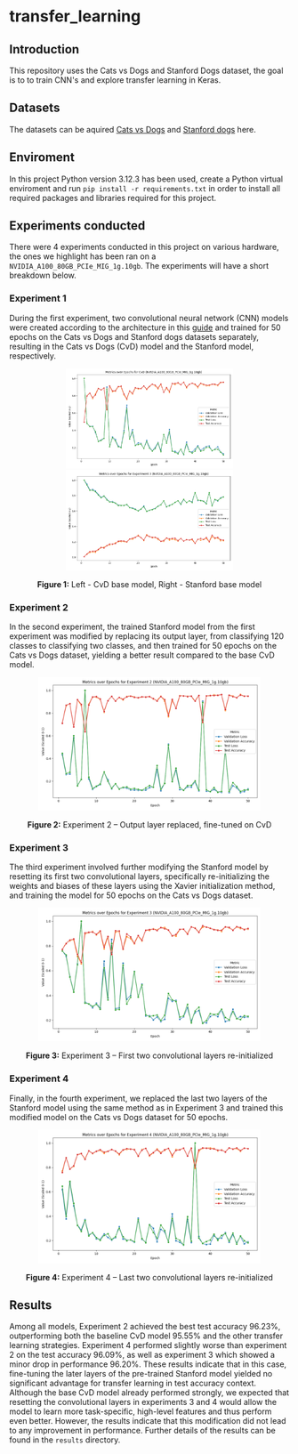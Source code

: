 # transfer_learning

## Introduction
This repository uses the Cats vs Dogs and Stanford Dogs dataset, the goal is to to train CNN's and explore transfer learning in Keras.

## Datasets
The datasets can be aquired [Cats vs Dogs](https://www.kaggle.com/datasets/vishnupriyanss/cat-vs-dog-kagglecatsanddogs-5340) and [Stanford dogs](https://www.tensorflow.org/datasets/catalog/stanford_dogs) here.

## Enviroment
In this project Python version 3.12.3 has been used, create a Python virtual enviroment and run ```pip install -r requirements.txt``` in order to install all required packages and libraries required for this project.

## Experiments conducted

There were 4 experiments conducted in this project on various hardware, the ones we highlight has been ran on a ```NVIDIA_A100_80GB_PCIe_MIG_1g.10gb```. The experiments will have a short breakdown below.

### Experiment 1
During the first experiment, two convolutional neural network (CNN) models were created according to the architecture in this [guide](https://keras.io/examples/vision/image_classification_from_scratch/) and trained for 50 epochs on the Cats vs Dogs and Stanford dogs datasets separately, resulting in the Cats vs Dogs (CvD) model and the Stanford model, respectively.

<div align="center">
  <img src="images/cvd.png" alt="CvD basemodel" title="Cats vs Dogs base model" width="300"/>
  <img src="images/stanford.png" alt="Stanford model" title="Stanford base model" width="300"/>
  <p><strong>Figure 1:</strong> Left - CvD base model, Right - Stanford base model</p>
</div>

### Experiment 2
In the second experiment, the trained Stanford model from the first experiment was modified by replacing its output layer, from classifying 120 classes to classifying two classes, and then trained for 50 epochs on the Cats vs Dogs dataset, yielding a better result compared to the base CvD model.

<div align="center">
  <img src="images/experiment2.png" alt="CvD experiment 2 model" title="Experiment 2 - Output layer replaced" width="400"/>
  <p><strong>Figure 2:</strong> Experiment 2 – Output layer replaced, fine-tuned on CvD</p>
</div>

### Experiment 3
The third experiment involved further modifying the Stanford model by resetting its first two convolutional layers, specifically re-initializing the weights and biases of these layers using the Xavier initialization method, and training the model for 50 epochs on the Cats vs Dogs dataset.

<div align="center">
  <img src="images/experiment3.png" alt="CvD experiment 3 model" title="Experiment 3 - Reset first two conv layers" width="400"/>
  <p><strong>Figure 3:</strong> Experiment 3 – First two convolutional layers re-initialized</p>
</div>

### Experiment 4
Finally, in the fourth experiment, we replaced the last two layers of the Stanford model using the same method as in Experiment 3 and trained this modified model on the Cats vs Dogs dataset for 50 epochs.

<div align="center">
  <img src="images/experiment4.png" alt="CvD experiment 4 model" title="Experiment 4 - Last two layers replaced" width="400"/>
  <p><strong>Figure 4:</strong> Experiment 4 – Last two convolutional layers re-initialized</p>
</div>

## Results

Among all models, Experiment 2 achieved the best test accuracy 96.23%, outperforming both the baseline CvD model 95.55% and the other transfer learning strategies. Experiment 4 performed slightly worse than experiment 2 on the test accuracy 96.09%, as well as experiment 3 which showed a minor drop in performance 96.20%. These results indicate that in this case, fine-tuning the later layers of the pre-trained Stanford model yielded no significant advantage for transfer learning in test accuracy context. Although the base CvD model already performed strongly, we expected that resetting the convolutional layers in experiments 3 and 4 would allow the model to learn more task-specific, high-level features and thus perform even better. However, the results indicate that this modification did not lead to any improvement in performance. Further details of the results can be found in the ```results``` directory.
